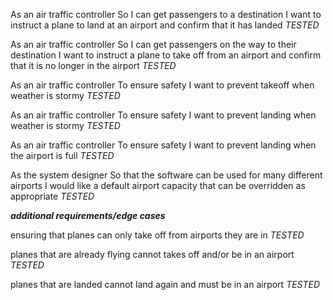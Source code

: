 As an air traffic controller
So I can get passengers to a destination
I want to instruct a plane to land at an airport and confirm that it has landed
*TESTED*

As an air traffic controller
So I can get passengers on the way to their destination
I want to instruct a plane to take off from an airport and confirm that it is no longer in the airport
*TESTED*

As an air traffic controller
To ensure safety
I want to prevent takeoff when weather is stormy
*TESTED*

As an air traffic controller
To ensure safety
I want to prevent landing when weather is stormy
*TESTED*

As an air traffic controller
To ensure safety
I want to prevent landing when the airport is full
*TESTED*

As the system designer
So that the software can be used for many different airports
I would like a default airport capacity that can be overridden as appropriate
*TESTED*

***additional requirements/edge cases***

ensuring that planes can only take off from airports they are in
*TESTED*

planes that are already flying cannot takes off and/or be in an airport
*TESTED*

planes that are landed cannot land again and must be in an airport
*TESTED*
